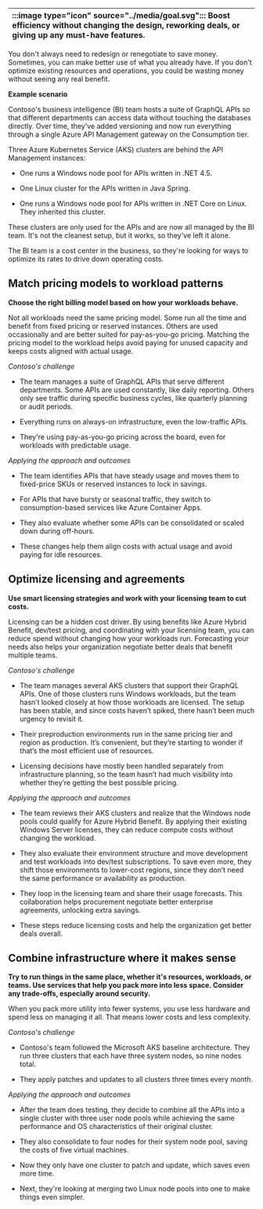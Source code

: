 | :::image type="icon" source="../media/goal.svg"::: Boost efficiency without changing the design, reworking deals, or giving up any must-have features. |
| :----------------------------------------------------------------------------------------------------------------------------- |

You don't always need to redesign or renegotiate to save money. Sometimes, you can make better use of what you already have. If you don't optimize existing resources and operations, you could be wasting money without seeing any real benefit.

**Example scenario**

Contoso's business intelligence (BI) team hosts a suite of GraphQL APIs  so that different departments can access data without touching the databases directly. Over time, they've added versioning and now run everything through a single Azure API Management gateway on the Consumption tier.

Three Azure Kubernetes Service (AKS) clusters are behind the API Management instances:
  - One runs a Windows node pool for APIs written in .NET 4.5.
  
  - One Linux cluster for the APIs written in Java Spring. 
  - One runs a Windows node pool for APIs written in .NET Core on Linux. They inherited this cluster.
  
These clusters are only used for the APIs and are now all managed by the BI team. It's not the cleanest setup, but it works, so they've left it alone.

The BI team is a cost center in the business, so they're looking for ways to optimize its rates to drive down operating costs.

## Match pricing models to workload patterns

**Choose the right billing model based on how your workloads behave.**

Not all workloads need the same pricing model. Some run all the time and benefit from fixed pricing or reserved instances. Others are used occasionally and are better suited for pay-as-you-go pricing. Matching the pricing model to the workload helps avoid paying for unused capacity and keeps costs aligned with actual usage.

*Contoso's challenge*

- The team manages a suite of GraphQL APIs that serve different departments. Some APIs are used constantly, like daily reporting. Others only see traffic during specific business cycles, like quarterly planning or audit periods.

- Everything runs on always-on infrastructure, even the low-traffic APIs.
- They're using pay-as-you-go pricing across the board, even for workloads with predictable usage.

*Applying the approach and outcomes*

- The team identifies APIs that have steady usage and moves them to fixed-price SKUs or reserved instances to lock in savings.

- For APIs that have bursty or seasonal traffic, they switch to consumption-based services like Azure Container Apps.
- They also evaluate whether some APIs can be consolidated or scaled down during off-hours.
- These changes help them align costs with actual usage and avoid paying for idle resources.

## Optimize licensing and agreements

**Use smart licensing strategies and work with your licensing team to cut costs.**

Licensing can be a hidden cost driver. By using benefits like Azure Hybrid Benefit, dev/test pricing, and coordinating with your licensing team, you can reduce spend without changing how your workloads run. Forecasting your needs also helps your organization negotiate better deals that benefit multiple teams.

*Contoso's challenge*

- The team manages several AKS clusters that support their GraphQL APIs. One of those clusters runs Windows workloads, but the team hasn’t looked closely at how those workloads are licensed. The setup has been stable, and since costs haven’t spiked, there hasn’t been much urgency to revisit it.

- Their preproduction environments run in the same pricing tier and region as production. It’s convenient, but they’re starting to wonder if that’s the most efficient use of resources.
- Licensing decisions have mostly been handled separately from infrastructure planning, so the team hasn’t had much visibility into whether they’re getting the best possible pricing.

*Applying the approach and outcomes*

- The team reviews their AKS clusters and realize that the Windows node pools could qualify for Azure Hybrid Benefit. By applying their existing Windows Server licenses, they can reduce compute costs without changing the workload.

- They also evaluate their environment structure and move development and test workloads into dev/test subscriptions. To save even more, they shift those environments to lower-cost regions, since they don’t need the same performance or availability as production.
- They loop in the licensing team and share their usage forecasts. This collaboration helps procurement negotiate better enterprise agreements, unlocking extra savings.
- These steps reduce licensing costs and help the organization get better deals overall.

## Combine infrastructure where it makes sense

**Try to run things in the same place, whether it's resources, workloads, or teams. Use services that help you pack more into less space. Consider any trade-offs, especially around security.**

When you pack more utility into fewer systems, you use less hardware and spend less on managing it all. That means lower costs and less complexity.

*Contoso's challenge*

- Contoso's team followed the Microsoft AKS baseline architecture. They run three clusters that each have three system nodes, so nine nodes total.

- They apply patches and updates to all clusters three times every month.

*Applying the approach and outcomes*

- After the team does testing, they decide to combine all the APIs into a single cluster with three user node pools while achieving the same performance and OS characteristics of their original cluster.

- They also consolidate to four nodes for their system node pool, saving the costs of five virtual machines.
- Now they only have one cluster to patch and update, which saves even more time.
- Next, they're looking at merging two Linux node pools into one to make things even simpler.
